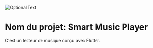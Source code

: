![Optional Text](../master/lecteur_musique/smartMusicPlayer.jpg)
# Nom du projet: Smart Music Player
C'est un lecteur de musique conçu avec Flutter.
